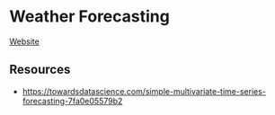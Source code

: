 # Weather Forecasting

[Website](https://www.drivendata.org/competitions/73/noaa-magnetic-forecasting/?fbclid=IwAR3lxCtsCLppvv9ooV36QJCWkP4_g8UT6MwX-TVllWSPQ97zlzEKQpSceHI)

## Resources
- https://towardsdatascience.com/simple-multivariate-time-series-forecasting-7fa0e05579b2
